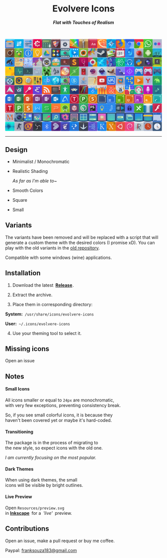 <div align = center>

# Evolvere Icons

***Flat with Touches of Realism***

<br>

![Preview]

</div>

---

## Design

- Minimalist / Monochromatic
- Realistic Shading

  *As far as I'm able to~*
  
- Smooth Colors
- Square
- Small

## Variants

The variants have been removed and will be replaced with a script that will generate a custom theme with the desired colors (I promise xD). You can play with the old variants in the [old repository](https://github.com/franksouza183/EvolvereSuit).

Compatible with some windows (wine) applications.

## Installation

1. Download the latest **[Release]** .

2. Extract the archive.

3. Place them in corresponding directory:

  **System:** `/usr/share/icons/evolvere-icons`

  **User:** `~/.icons/evolvere-icons`
  
4. Use your theming tool to select it.

## Missing icons

Open an issue

## Notes

#### Small Icons

All icons smaller or equal to `24px` are monochromatic, <br>with very few exceptions, preventing consistency break.

So, if you see small colorful icons, it is because they <br>
haven't been covered yet or maybe it's hard-coded.

#### Transitioning

The package is in the process of migrating to <br>
the new style, so expect icons with the old one.

*I am currently focusing on the most popular.*

#### Dark Themes

When using dark themes, the small <br>
icons will be visible by bright outlines.

#### Live Preview

Open `Resources/preview.svg` <br>
in **[Inkscape]** for a *'live'* preview.

## Contributions

Open an issue, make a pull request or buy me coffee.

Paypal: franksouza183@gmail.com


<!----------------------------------------------------------------------------->

[Preview]: Resources/preview.png 'Preview of the Evolvere Icons set'

[Release]: https://github.com/franksouza183/Evolvere-Icons/releases

[Inkscape]: https://inkscape.org/

